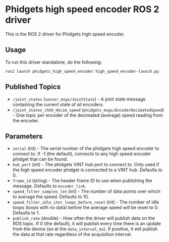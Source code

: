 Phidgets high speed encoder ROS 2 driver
========================================

This is the ROS 2 driver for Phidgets high speed encoder.

Usage
-----

To run this driver standalone, do the following:

    ros2 launch phidgets_high_speed_encoder high_speed_encoder-launch.py

Published Topics
----------------

* `/joint_states` (`sensor_msgs/JointState`) - A joint state message containing the current state of all encoders.
* `/joint_states_chXX_decim_speed` (`phidgets_msgs/EncoderDecimatedSpeed`) - One topic per encoder of the decimated (average) speed reading from the encoder.

Parameters
----------

* `serial` (int) - The serial number of the phidgets high speed encoder to connect to.  If -1 (the default), connects to any high speed encoder phidget that can be found.
* `hub_port` (int) - The phidgets VINT hub port to connect to.  Only used if the high speed encoder phidget is connected to a VINT hub.  Defaults to 0.
* `frame_id` (string) - The header frame ID to use when publishing the message.  Defaults to `encoder_link`.
* `speed_filter_samples_len` (int) - The number of data points over which to average the speed.  Defaults to 10.
* `speed_filter_idle_iter_loops_before_reset` (int) - The number of idle loops (loops with no data) before the average speed will be reset to 0.  Defaults to 1.
* `publish_rate` (double) - How often the driver will publish data on the ROS topic.  If 0 (the default), it will publish every time there is an update from the device (so at the `data_interval_ms`).  If positive, it will publish the data at that rate regardless of the acquisition interval.
